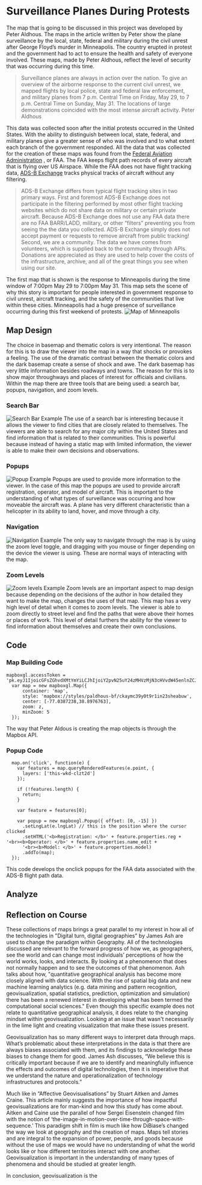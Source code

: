 
# Surveillance Planes During Protests

The map that is going to be discussed in this project was developed by Peter Aldhous. The maps in the article written by Peter show the plane surveillance by the local, state, federal and military during the civil unrest after George Floyd’s murder in Minneapolis. The country erupted in protest and the government had to act to ensure the health and safety of everyone involved. These maps, made by Peter Aldhous, reflect the level of security that was occurring during this time.
> Surveillance planes are always in action over the nation. To give an overview of the airborne response to the current civil unrest, we mapped flights by local police, state and federal law enforcement, and military planes from 7 p.m. Central Time on Friday, May 29, to 7 p.m. Central Time on Sunday, May 31. The locations of large demonstrations coincided with the most intense aircraft activity. Peter Aldhous

This data was collected soon after the initial protests occurred in the United States. With the ability to distinguish between local, state, federal, and military planes give a greater sense of who was involved and to what extent each branch of the government responded.
All the data that was collected for the creation of these maps was found from the [Federal Aviation Administration](https://www.faa.gov/licenses_certificates/aircraft_certification/aircraft_registry/releasable_aircraft_download/) , or FAA. The FAA keeps flight path records of every aircraft that is flying over US Airspace. While the FAA does not have flight tracking data, [ADS-B Exchange](https://www.adsbexchange.com/)  tracks physical tracks of aircraft without any filtering.
>ADS-B Exchange differs from typical flight tracking sites in two primary ways.
First and foremost ADS-B Exchange does not participate in the filtering performed by most other flight tracking websites which do not share data on military or certain private aircraft. Because ADS-B Exchange does not use any FAA data there are no FAA BARR/LADD, military, or other “filters” preventing you from seeing the the data you collected.  ADS-B Exchange simply does not accept payment or requests to remove aircraft from public tracking!
Second, we are a community. The data we have comes from volunteers, which is supplied back to the community through APIs. Donations are appreciated as they are used to help cover the costs of the infrastructure, archive, and all of the great things you see when using our site.

The first map that is shown is the response to Minneapolis during the time window of 7:00pm May 29 to 7:00pm May 31. This map sets the scene of why this story is important for people interested in government response to civil unrest, aircraft tracking, and the safety of the communities that live within these cities. Minneapolis had a huge presence of surveillance occurring during this first weekend of protests.
![Map of Minneapolis](img/Minneapolis.JPG)

## Map Design
The choice in basemap and thematic colors is very intentional. The reason for this is to draw the viewer into the map in a way that shocks or provokes a feeling. The use of the dramatic contrast between the thematic colors and the dark basemap create a sense of shock and awe. The dark basemap has very little information besides roadways and towns. The reason for this is to show major throughways and places of interest for officials and civilians. Within the map there are three tools that are being used: a search bar, popups, navigation, and zoom levels.

### Search Bar
![Search Bar Example](img/Search.JPG)
The use of a search bar is interesting because it allows the viewer to find cities that are closely related to themselves. The viewers are able to search for any major city within the United States and find information that is related to their communities. This is powerful because instead of having a static map with limited information, the viewer is able to make their own decisions and observations.

### Popups
![Popup Example](img/popup.JPG)
Popups are used to provide more information to the viewer. In the case of this map the popups are used to provide aircraft registration, operator, and model of aircraft. This is important to the understanding of what types of surveillance was occurring and how moveable the aircraft was. A plane has very different characteristic than a helicopter in its ability to land, hover, and move through a city.

### Navigation
![Navigation Example](img/Nav.JPG)
The only way to navigate through the map is by using the zoom level toggle, and dragging with you mouse or finger depending on the device the viewer is using. These are normal ways of interacting with the map.

### Zoom Levels
![Zoom levels Example](img/zoom.JPG)
Zoom levels are an important aspect to map design because depending on the decisions of the author in how detailed they want to make the map, changes the uses of that map. This map has a very high level of detail when it comes to zoom levels. The viewer is able to zoom directly to street level and find the paths that were above their homes or places of work. This level of detail furthers the ability for the viewer to find information about themselves and create their own conclusions.

## Code
### Map Building Code
    mapboxgl.accessToken = 'pk.eyJ1IjoicGFsZGhvdXMtYmYiLCJhIjoiY2pvN25uY24zMHVzMjN3cHVvdW45enlnZCJ9.fkZVsl0uxcHs2Mw2_iHnJA';
      var map = new mapboxgl.Map({
          container: 'map',
          style: 'mapbox://styles/paldhous-bf/ckaymc39y0t9r1in23sheabuw',
          center: [-77.0387238,38.8976763],
          zoom: z,
          minZoom: 5
      });

The way that Peter Aldous is creating the map objects is through the Mapbox API.
### Popup Code
      map.on('click', function(e) {
        var features = map.queryRenderedFeatures(e.point, {
          layers: ['this-wkd-clzt2d']
        });

        if (!features.length) {
          return;
        }

        var feature = features[0];

        var popup = new mapboxgl.Popup({ offset: [0, -15] })
          .setLngLat(e.lngLat) // this is the position where the cursor clicked
          .setHTML('<b>Registration: </b>' + feature.properties.reg + '<br><b>Operator: </b>' + feature.properties.name_edit +
          '<br><b>Model: </b>' + feature.properties.model)
          .addTo(map);
      });
This code develops the onclick popups for the FAA data associated with the ADS-B flight path data.

## Analyze


## Reflection on Course
These collections of maps brings a great parallel to my interest in how all of the technologies in "Digital turn, digital geographies" by James Ash are used to change the paradigm within Geography. All of the technologies discussed are relevant to the forward progress of how we, as geographers, see the world and can change most individuals’ perceptions of how the world works, looks, and interacts. By looking at a phenomenon that does not normally happen and to see the outcomes of that phenomenon. Ash talks about how, "quantitative geographical analysis has become more closely aligned with data science. With the rise of spatial big data and new machine learning analytics (e.g. data mining and pattern recognition, geovisualization, spatial statistics, prediction, optimization and simulation) there has been a renewed interest in developing what has been termed the computational social sciences." Even though this specific example does not relate to quantitative geographical analysis, it does relate to the changing mindset within geovisualization. Looking at an issue that wasn't necessarily in the lime light and creating visualization that make these issues present.

Geovisualization has so many different ways to interpret data through maps. What’s problematic about these interpretations in the data is that there are always biases associated with them, and its findings to acknowledge these biases to change them for good. James Ash discusses, “We believe this is critically important because if we are to identify and meaningfully influence the effects and outcomes of digital technologies, then it is imperative that we understand the nature and operationalization of technology infrastructures and protocols.”

Much like in “Affective Geovisualisations” by Stuart Aitken and James Craine. This article mainly suggests the importance of how impactful geovisualizations are for man-kind and how this study has come about. Aitken and Caine use the parallel of how Sergei Eisenstein changed film with the notion of ‘the-image-in-motion-over-time-through-space-with-sequence.’ This paradigm shift in film is much like how DiBiase’s changed the way we look at geography and the creation of maps. Maps tell stories and are integral to the expansion of power, people, and goods because without the use of maps we would have no understanding of what the world looks like or how different territories interact with one another. Geovisualization is important in the understanding of many types of phenomena and should be studied at greater length.

In conclusion, geovisualization is the 
